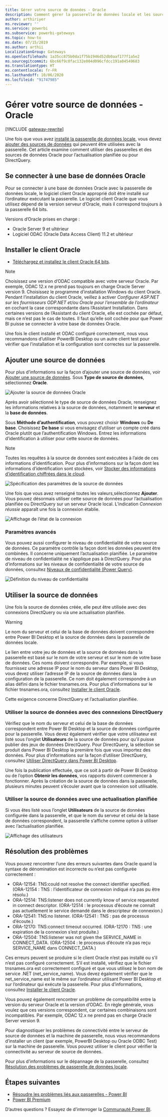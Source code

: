 ```yaml
---
title: Gérer votre source de données - Oracle
description: Comment gérer la passerelle de données locale et les sources de données Oracle qui font partie de cette passerelle.
author: arthiriyer
ms.reviewer: ''
ms.service: powerbi
ms.subservice: powerbi-gateways
ms.topic: how-to
ms.date: 07/15/2019
ms.author: arthii
LocalizationGroup: Gateways
ms.openlocfilehash: 1a35cc875b0da1f75b1946d52db0aaf177f1a5e2
ms.sourcegitcommit: 6bc66f9c0fac132e004d096cfdcc191a04549683
ms.translationtype: HT
ms.contentlocale: fr-FR
ms.lasthandoff: 10/06/2020
ms.locfileid: "91747985"
---
```

# <a name="manage-your-data-source---oracle"></a>Gérer votre source de données - Oracle

[!INCLUDE [gateway-rewrite](../includes/gateway-rewrite.md)]

Une fois que vous avez [installé la passerelle de données locale](/data-integration/gateway/service-gateway-install), vous devez [ajouter des sources de données](service-gateway-data-sources.md#add-a-data-source) qui peuvent être utilisées avec la passerelle. Cet article examine comment utiliser des passerelles et des sources de données Oracle pour l’actualisation planifiée ou pour DirectQuery.

## <a name="connect-to-an-oracle-database"></a>Se connecter à une base de données Oracle
Pour se connecter à une base de données Oracle avec la passerelle de données locale, le logiciel client Oracle approprié doit être installé sur l’ordinateur exécutant la passerelle. Le logiciel client Oracle que vous utilisez dépend de la version serveur d’Oracle, mais il correspond toujours à la passerelle 64 bits.

Versions d’Oracle prises en charge : 
- Oracle Server 9 et ultérieur
- Logiciel ODAC (Oracle Data Access Client) 11.2 et ultérieur

## <a name="install-the-oracle-client"></a>Installer le client Oracle
- [Téléchargez et installez le client Oracle 64 bits](https://www.oracle.com/database/technologies/odac-downloads.html).

> [!NOTE]
> Choisissez une version d’ODAC compatible avec votre serveur Oracle. Par exemple, ODAC 12.x ne prend pas toujours en charge Oracle Server version 9.
> Choisissez le programme d’installation Windows du client Oracle.
> Pendant l’installation du client Oracle, veillez à activer *Configurer ASP.NET sur les fournisseurs ODP.NET et/ou Oracle pour l’ensemble de l’ordinateur* en cochant la case correspondante dans l’Assistant Installation. Dans certaines versions de l’Assistant du client Oracle, elle est cochée par défaut, mais ce n’est pas le cas de toutes. Il faut qu’elle soit cochée pour que Power BI puisse se connecter à votre base de données Oracle.
 
Une fois le client installé et ODAC configuré correctement, nous vous recommandons d’utiliser PowerBI Desktop ou un autre client test pour vérifier que l’installation et la configuration sont correctes sur la passerelle.

## <a name="add-a-data-source"></a>Ajouter une source de données

Pour plus d’informations sur la façon d’ajouter une source de données, voir [Ajouter une source de données](service-gateway-data-sources.md#add-a-data-source). Sous **Type de source de données**, sélectionnez **Oracle**.

![Ajouter la source de données Oracle](media/service-gateway-onprem-manage-oracle/data-source-oracle.png)

Après avoir sélectionné le type de source de données Oracle, renseignez les informations relatives à la source de données, notamment le **serveur** et la **base de données**. 

Sous **Méthode d’authentification**, vous pouvez choisir **Windows** ou **De base**. Choisissez **De base** si vous envisagez d’utiliser un compte créé dans Oracle plutôt que l’authentification Windows. Entrez les informations d’identification à utiliser pour cette source de données.

> [!NOTE]
> Toutes les requêtes à la source de données sont exécutées à l’aide de ces informations d’identification. Pour plus d’informations sur la façon dont les informations d’identification sont stockées, voir [Stocker des informations d’identification chiffrées dans le cloud](service-gateway-data-sources.md#store-encrypted-credentials-in-the-cloud).

![Spécification des paramètres de la source de données](media/service-gateway-onprem-manage-oracle/data-source-oracle2.png)

Une fois que vous avez renseigné toutes les valeurs,sélectionnez **Ajouter**. Vous pouvez désormais utiliser cette source de données pour l’actualisation planifiée ou DirectQuery sur un serveur Oracle local. L’indication *Connexion réussie* apparaît une fois la connexion établie.

![Affichage de l’état de la connexion](media/service-gateway-onprem-manage-oracle/datasourcesettings4.png)

### <a name="advanced-settings"></a>Paramètres avancés

Vous pouvez aussi configurer le niveau de confidentialité de votre source de données. Ce paramètre contrôle la façon dont les données peuvent être combinées. Il concerne uniquement l’actualisation planifiée. Le paramètre de niveau de confidentialité ne s’applique pas à DirectQuery. Pour plus d’informations sur les niveaux de confidentialité de votre source de données, consultez [Niveaux de confidentialité (Power Query)](https://support.office.com/article/Privacy-levels-Power-Query-CC3EDE4D-359E-4B28-BC72-9BEE7900B540).

![Définition du niveau de confidentialité](media/service-gateway-onprem-manage-oracle/datasourcesettings9.png)

## <a name="use-the-data-source"></a>Utiliser la source de données

Une fois la source de données créée, elle peut être utilisée avec des connexions DirectQuery ou via une actualisation planifiée.

> [!WARNING]
> Le nom du serveur et celui de la base de données doivent correspondre entre Power BI Desktop et la source de données dans la passerelle de données locale.

Le lien entre votre jeu de données et la source de données dans la passerelle est basé sur le nom de votre serveur et sur le nom de votre base de données. Ces noms doivent correspondre. Par exemple, si vous fournissez une adresse IP pour le nom du serveur dans Power BI Desktop, vous devez utiliser l’adresse IP de la source de données dans la configuration de la passerelle. Ce nom doit également correspondre à un alias défini dans le fichier tnsnames.ora. Pour plus d’informations sur le fichier tnsnames.ora, consultez [Installer le client Oracle](#install-the-oracle-client).

Cette exigence concerne DirectQuery et l’actualisation planifiée.

### <a name="use-the-data-source-with-directquery-connections"></a>Utiliser la source de données avec des connexions DirectQuery

Vérifiez que le nom du serveur et celui de la base de données correspondent entre Power BI Desktop et la source de données configurée pour la passerelle. Vous devez également vérifier que votre utilisateur est listé sous l’onglet **Utilisateurs** de la source de données pour qu’il puisse publier des jeux de données DirectQuery. Pour DirectQuery, la sélection se produit dans Power BI Desktop la première fois que vous importez des données. Pour plus d’informations sur la façon d’utiliser DirectQuery, consultez [Utiliser DirectQuery dans Power BI Desktop](desktop-use-directquery.md).

Une fois la publication effectuée, que ce soit à partir de Power BI Desktop ou de l’option **Obtenir les données**, vos rapports doivent commencer à fonctionner. Après la création de la source de données dans la passerelle, plusieurs minutes peuvent s’écouler avant que la connexion soit utilisable.

### <a name="use-the-data-source-with-scheduled-refresh"></a>Utiliser la source de données avec une actualisation planifiée

Si vous êtes listé sous l’onglet **Utilisateurs** de la source de données configurée dans la passerelle, et que le nom du serveur et celui de la base de données correspondent, la passerelle s’affiche comme option à utiliser avec l’actualisation planifiée.

![Affichage des utilisateurs](media/service-gateway-onprem-manage-oracle/powerbi-gateway-enterprise-schedule-refresh.png)

## <a name="troubleshooting"></a>Résolution des problèmes

Vous pouvez rencontrer l’une des erreurs suivantes dans Oracle quand la syntaxe de dénomination est incorrecte ou n’est pas configurée correctement :

* ORA-12154: TNS:could not resolve the connect identifier specified. (ORA-12154 : TNS : l’identificateur de connexion indiqué n’a pas pu être résolu.)
* ORA-12514: TNS:listener does not currently know of service requested in connect descriptor. (ORA-12514 : le processus d’écoute ne connaît pas actuellement le service demandé dans le descripteur de connexion.)
* ORA-12541: TNS:no listener. (ORA-12541 : TNS : pas de processus d’écoute.)
* ORA-12170: TNS:connect timeout occurred. (ORA-12170 : TNS : une expiration de la connexion s’est produite.)
* ORA-12504: TNS:listener was not given the SERVICE_NAME in CONNECT_DATA. (ORA-12504 : le processus d’écoute n’a pas reçu SERVICE_NAME dans CONNECT_DATA.)

Ces erreurs peuvent se produire si le client Oracle n’est pas installé ou s’il n’est pas configuré correctement. S’il est installé, vérifiez que le fichier tnsnames.ora est correctement configuré et que vous utilisez le bon nom de service .NET (net_service_name). Vous devez également vérifier que le net_service_name est le même sur l’ordinateur utilisant Power BI Desktop et sur l’ordinateur qui exécute la passerelle. Pour plus d’informations, consultez [Installer le client Oracle](#install-the-oracle-client).

Vous pouvez également rencontrer un problème de compatibilité entre la version du serveur Oracle et la version d’ODAC. En règle générale, vous voulez que ces versions correspondent, car certaines combinaisons sont incompatibles. Par exemple, ODAC 12.x ne prend pas en charge Oracle Server version 9.

Pour diagnostiquer les problèmes de connectivité entre le serveur de source de données et la machine de passerelle, nous vous recommandons d’installer un client (par exemple, PowerBI Desktop ou Oracle ODBC Test) sur la machine de passerelle. Vous pouvez utiliser le client pour vérifier la connectivité au serveur de source de données.

Pour plus d’informations sur le dépannage de la passerelle, consultez [Résolution des problèmes de passerelle de données locale](/data-integration/gateway/service-gateway-tshoot).

## <a name="next-steps"></a>Étapes suivantes

* [Résoudre les problèmes liés aux passerelles - Power BI](service-gateway-onprem-tshoot.md)
* [Power BI Premium](../admin/service-premium-what-is.md)

D’autres questions ? Essayez de d’interroger la [Communauté Power BI](https://community.powerbi.com/).
